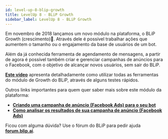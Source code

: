 ```yaml
---
id: level-up-8-blip-growth
title: LevelUp 8 - BLiP Growth
sidebar_label: LevelUp 8 - BLiP Growth
---
```


Em novembro de 2018 lançamos um novo módulo na plataforma, o BLiP Growth (crescimento)🚀. Através dele é possível trabalhar ações que aumentem o tamanho ou o engajamento da base de usuários de um bot.

Além da já conhecida ferramenta de agendamento de mensagens, a partir de agora é possível também criar e gerenciar campanhas de anúncios para o Facebook, com o objetivo de alcançar novos usuários, sem sair do BLiP.

[**Este vídeo**](https://www.facebook.com/blip.messaging/videos/1898010483588086/) apresenta detalhadamente como utilizar todas as ferramentas do módulo de Growth do BLiP, através de alguns testes rápidos.

Outros links importantes para quem quer saber mais sobre este módulo da plataforma:

* [**Criando uma campanha de anúncio (Facebook Ads) para o seu bot**](practice/growth/growth-criando-uma-campanha-de-anuncio-facebook-ads-para-o-seu-bot.md)
* [**Como analisar os resultados de sua campanha de anúncio (Facebook Ads)**](practice/growth/growth-como-analisar-os-resultados-de-sua-campanha-de-anuncio-facebook-ads.md)

Ficou com alguma dúvida? Use o fórum do BLiP para pedir ajuda [**forum.blip.ai**](https://forum.blip.ai).